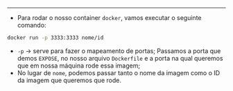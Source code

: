 ___
- Para rodar o nosso container `docker`, vamos executar o seguinte comando:
```sh
docker run -p 3333:3333 nome/id
```
- `-p` -> serve para fazer o mapeamento de portas; Passamos a porta que demos `EXPOSE`, no nosso arquivo `Dockerfile` e a porta na qual queremos que em nossa máquina rode essa imagem;
- No lugar de `nome`, podemos passar tanto o nome da imagem como o ID da imagem que queremos que rode.